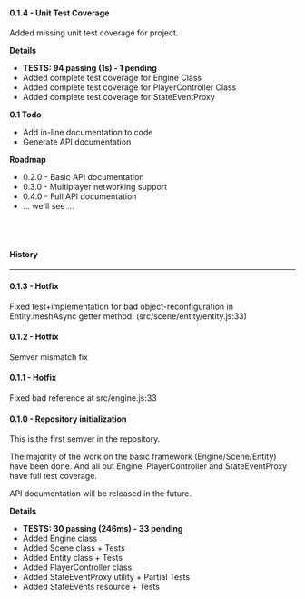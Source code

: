 <h4> 0.1.4 - Unit Test Coverage </h4>
<p>
    Added missing unit test coverage for project.
</p>
<p><strong>Details</strong></p>
<ul>
    <li><strong>TESTS: 94 passing (1s) - 1 pending</strong></li>
    <li>Added complete test coverage for Engine Class</li>
    <li>Added complete test coverage for PlayerController Class</li>
    <li>Added complete test coverage for StateEventProxy</li>
</ul>
<p><strong>0.1 Todo</strong></p>
<ul>
    <li>Add in-line documentation to code</li>
    <li>Generate API documentation</li>
</ul>
<p><strong>Roadmap</strong></p>
<ul>
    <li>0.2.0 - Basic API documentation</li>
    <li>0.3.0 - Multiplayer networking support</li>
    <li>0.4.0 - Full API documentation</li>
    <li> ... we'll see ... </li>
</ul>
<br /><br />
<h4> History </h4>
<hr />
<h4> 0.1.3 - Hotfix </h4>
<p>
    Fixed test+implementation for bad object-reconfiguration in Entity.meshAsync
    getter method. (src/scene/entity/entity.js:33)
</p>
<h4> 0.1.2 - Hotfix </h4>
<p>
    Semver mismatch fix
</p>
<h4> 0.1.1 - Hotfix </h4>
<p>
    Fixed bad reference at src/engine.js:33
</p>
<h4> 0.1.0 - Repository initialization </h4>
<p>
    This is the first semver in the repository.
</p>
<p>
    The majority of the work on the basic framework (Engine/Scene/Entity) have
    been done. And all but Engine, PlayerController and StateEventProxy have
    full test coverage.
</p>
<p>
    API documentation will be released in the future.
</p>
<p><strong>Details</strong></p>
<ul>
    <li><strong>TESTS: 30 passing (246ms) - 33 pending</strong></li>
    <li>Added Engine class</li>
    <li>Added Scene class + Tests</li>
    <li>Added Entity class + Tests</li>
    <li>Added PlayerController class</li>
    <li>Added StateEventProxy utility + Partial Tests</li>
    <li>Added StateEvents resource + Tests</li>
</ul>
